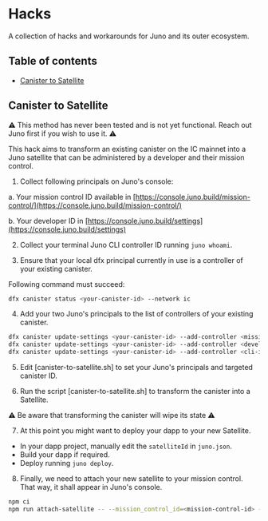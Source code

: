 # Hacks

A collection of hacks and workarounds for Juno and its outer ecosystem.

## Table of contents

- [Canister to Satellite](#canister-to-satellite)

## Canister to Satellite

⚠️ This method has never been tested and is not yet functional. Reach out Juno first if you wish to use it. ⚠️

This hack aims to transform an existing canister on the IC mainnet into a Juno satellite that can be administered by a developer and their mission control.

1. Collect following principals on Juno's console:

a. Your mission control ID available in [https://console.juno.build/mission-control/](https://console.juno.build/mission-control/)

b. Your developer ID in [https://console.juno.build/settings](https://console.juno.build/settings)

2. Collect your terminal Juno CLI controller ID running `juno whoami`.

3. Ensure that your local dfx principal currently in use is a controller of your existing canister.

Following command must succeed:

```bash
dfx canister status <your-canister-id> --network ic
```

4. Add your two Juno's principals to the list of controllers of your existing canister.

```bash
dfx canister update-settings <your-canister-id> --add-controller <mission-control-id> --network ic
dfx canister update-settings <your-canister-id> --add-controller <developer-id> --network ic
dfx canister update-settings <your-canister-id> --add-controller <cli-id> --network ic
```

5. Edit [canister-to-satellite.sh] to set your Juno's principals and targeted canister ID.

6. Run the script [canister-to-satellite.sh] to transform the canister into a Satellite.

⚠️ Be aware that transforming the canister will wipe its state ⚠️

7. At this point you might want to deploy your dapp to your new Satellite.

- In your dapp project, manually edit the `satelliteId` in `juno.json`.
- Build your dapp if required.
- Deploy running `juno deploy`.

8. Finally, we need to attach your new satellite to your mission control. That way, it shall appear in Juno's console.

```bash
npm ci
npm run attach-satellite -- --mission_control_id=<mission-control-id> --satellite_id=<your-canister-id> --name=<a-name-for-your-satellite>
```
